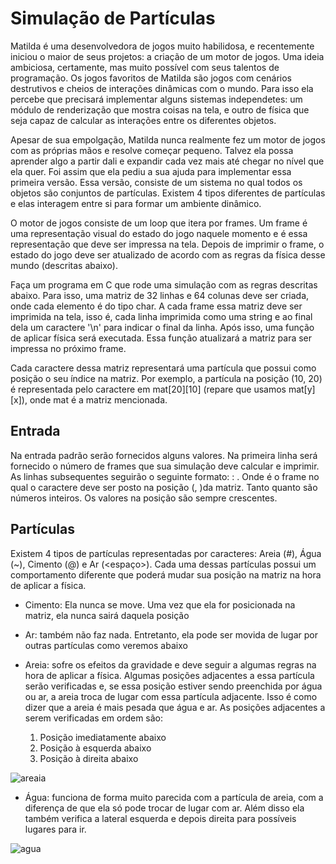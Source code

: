 # Simulação de Partículas

Matilda é uma desenvolvedora de jogos muito habilidosa, e recentemente iniciou o maior de seus projetos: a criação de um motor de jogos. Uma ideia ambiciosa, 
certamente, mas muito possível com seus talentos de programação. Os jogos favoritos de Matilda são jogos com cenários destrutivos e cheios de interações dinâmicas 
com o mundo. Para isso ela percebe que precisará implementar alguns sistemas independetes: um módulo de renderização que mostra coisas na tela, e outro de física 
que seja capaz de calcular as interações entre os diferentes objetos.

Apesar de sua empolgação, Matilda nunca realmente fez um motor de jogos com as próprias mãos e resolve começar pequeno. Talvez ela possa aprender algo a partir dali 
e expandir cada vez mais até chegar no nível que ela quer. Foi assim que ela pediu a sua ajuda para implementar essa primeira versão. Essa versão, consiste de um 
sistema no qual todos os objetos são conjuntos de partículas. Existem 4 tipos diferentes de partículas e elas interagem entre si para formar um ambiente dinâmico.

O motor de jogos consiste de um loop que itera por frames. Um frame é uma representação visual do estado do jogo naquele momento e é essa representação que deve ser
impressa na tela. Depois de imprimir o frame, o estado do jogo deve ser atualizado de acordo com as regras da física desse mundo (descritas abaixo).

Faça um programa em C que rode uma simulação com as regras descritas abaixo. Para isso, uma matriz de 32 linhas e 64 colunas deve ser criada, onde cada elemento é do 
tipo char. A cada frame essa matriz deve ser imprimida na tela, isso é, cada linha imprimida como uma string e ao final dela um caractere '\n' para indicar o final da 
linha. Após isso, uma função de aplicar física será executada. Essa função atualizará a matriz para ser impressa no próximo frame.

Cada caractere dessa matriz representará uma partícula que possui como posição o seu índice na matriz. Por exemplo, a partícula na posição (10, 20) é representada pelo 
caractere em mat[20][10] (repare que usamos mat[y][x]), onde mat é a matriz mencionada.

## Entrada
Na entrada padrão serão fornecidos alguns valores. Na primeira linha será fornecido o número de frames que sua simulação deve calcular e imprimir. As linhas subsequentes
seguirão o seguinte formato: <frame>: <x> <y> <char>. Onde <frame> é o frame no qual o caractere <char> deve ser posto na posição (<x>, <y>)da matriz. Tanto <x> quanto
<y> são números inteiros. Os valores na posição <frame> são sempre crescentes.
  
## Partículas
Existem 4 tipos de partículas representadas por caracteres: Areia (#), Água (~), Cimento (@) e Ar (<espaço>). Cada uma dessas partículas possui um comportamento diferente
que poderá mudar sua posição na matriz na hora de aplicar a física.
- Cimento: Ela nunca se move. Uma vez que ela for posicionada na matriz, ela nunca sairá daquela posição
- Ar: também não faz nada. Entretanto, ela pode ser movida de lugar por outras partículas como veremos abaixo
- Areia: sofre os efeitos da gravidade e deve seguir a algumas regras na hora de aplicar a física. Algumas posições adjacentes a essa partícula serão verificadas 
  e, se essa posição estiver sendo preenchida por água ou ar, a areia troca de lugar com essa partícula adjacente. Isso é como dizer que a areia é mais pesada que 
  água e ar. As posições adjacentes a serem verificadas em ordem são:

  1. Posição imediatamente abaixo
  2. Posição à esquerda abaixo
  3. Posição à direita abaixo
  
![areaia](https://user-images.githubusercontent.com/100383925/211212670-9f7ff216-4750-4ae1-ab4f-eb7b368e8b4b.jpg)
- Água: funciona de forma muito parecida com a partícula de areia, com a diferença de que ela só pode trocar de lugar com ar. Além disso ela também verifica a lateral esquerda e depois direita para possíveis lugares para ir.
  
![agua](https://user-images.githubusercontent.com/100383925/211212673-6bb3993c-e0d6-4771-aa61-0366ded52d66.jpg)
